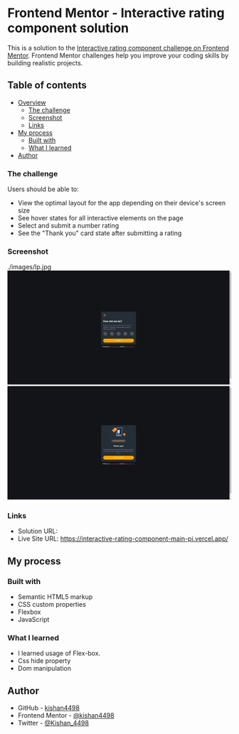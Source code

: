 # Frontend Mentor - Interactive rating component solution

This is a solution to the [Interactive rating component challenge on Frontend Mentor](https://www.frontendmentor.io/challenges/interactive-rating-component-koxpeBUmI). Frontend Mentor challenges help you improve your coding skills by building realistic projects.

## Table of contents

- [Overview](#overview)
  - [The challenge](#the-challenge)
  - [Screenshot](#screenshot)
  - [Links](#links)
- [My process](#my-process)
  - [Built with](#built-with)
  - [What I learned](#what-i-learned)
- [Author](#author)


### The challenge

Users should be able to:

- View the optimal layout for the app depending on their device's screen size
- See hover states for all interactive elements on the page
- Select and submit a number rating
- See the "Thank you" card state after submitting a rating

### Screenshot

./images/lp.jpg
![](./images/lp.jpg)
![](./images/typ.jpg)

### Links

- Solution URL: 
- Live Site URL: https://interactive-rating-component-main-pi.vercel.app/

## My process

### Built with

- Semantic HTML5 markup
- CSS custom properties
- Flexbox
- JavaScript

### What I learned

- I learned usage of Flex-box.
- Css hide property
- Dom manipulation 

## Author

- GitHub - [kishan4498](https://github.com/kishan4498)
- Frontend Mentor - [@kishan4498](https://www.frontendmentor.io/profile/kishan4498)
- Twitter - [@Kishan_4498](https://twitter.com/Kishan_4498)
